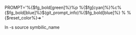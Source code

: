 PROMPT='%{$fg_bold[green]%}%p %{$fg[cyan]%}%c%{$fg_bold[blue]%}$(git_prompt_info)%{$fg_bold[blue]%} % %{$reset_color%}➜ '

ln -s source symbilic_name
